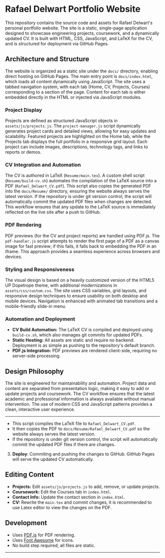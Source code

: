 # Rafael Delwart Portfolio Website

This repository contains the source code and assets for Rafael Delwart's personal portfolio website. The site is a static, single-page application designed to showcase engineering projects, coursework, and a dynamically updated CV. It is built with HTML, CSS, JavaScript, and LaTeX for the CV, and is structured for deployment via GitHub Pages.

## Architecture and Structure

The website is organized as a static site under the `docs/` directory, enabling direct hosting on GitHub Pages. The main entry point is `docs/index.html`, which loads all content dynamically using JavaScript. The site uses a tabbed navigation system, with each tab (Home, CV, Projects, Courses) corresponding to a section of the page. Content for each tab is either embedded directly in the HTML or injected via JavaScript modules.

### Project Display

Projects are defined as structured JavaScript objects in `assets/js/projects.js`. The `project-manager.js` script dynamically generates project cards and detailed views, allowing for easy updates and scalability. Featured projects are highlighted on the Home tab, while the Projects tab displays the full portfolio in a responsive grid layout. Each project can include images, descriptions, technology tags, and links to reports or demos.

### CV Integration and Automation

The CV is authored in LaTeX (`Resume/main.tex`). A custom shell script (`Resume/build-cv.sh`) automates the compilation of the LaTeX source into a PDF (`Rafael_Delwart_CV.pdf`). This script also copies the generated PDF into the `docs/Resume/` directory, ensuring the website always serves the latest version. If the repository is under git version control, the script will automatically commit the updated PDF files when changes are detected. This workflow ensures that any update to the LaTeX source is immediately reflected on the live site after a push to GitHub.

### PDF Rendering

PDF previews (for the CV and project reports) are handled using PDF.js. The `pdf-handler.js` script attempts to render the first page of a PDF as a canvas image for fast preview; if this fails, it falls back to embedding the PDF in an iframe. This approach provides a seamless experience across browsers and devices.

### Styling and Responsiveness

The visual design is based on a heavily customized version of the HTML5 UP Dopetrope theme, with additional modernizations in `assets/css/custom.css`. The site uses CSS variables, grid layouts, and responsive design techniques to ensure usability on both desktop and mobile devices. Navigation is enhanced with animated tab transitions and a mobile-friendly slide-in menu.

### Automation and Deployment

- **CV Build Automation:** The LaTeX CV is compiled and deployed using `build-cv.sh`, which also manages git commits for updated PDFs.
- **Static Hosting:** All assets are static and require no backend. Deployment is as simple as pushing to the repository's default branch.
- **PDF.js Integration:** PDF previews are rendered client-side, requiring no server-side processing.

## Design Philosophy

The site is engineered for maintainability and automation. Project data and content are separated from presentation logic, making it easy to add or update projects and coursework. The CV workflow ensures that the latest academic and professional information is always available without manual intervention. The use of modern CSS and JavaScript patterns provides a clean, interactive user experience.

---
   - This script compiles the LaTeX file to `Rafael_Delwart_CV.pdf`.
   - It then copies the PDF to `docs/Resume/Rafael_Delwart_CV.pdf` so the website always serves the latest version.
   - If the repository is under git version control, the script will automatically commit the updated PDF files if there are changes.

3. **Deploy**: Commiting and pushing the changes to GitHub. GitHub Pages will serve the updated CV automatically.



## Editing Content

- **Projects:** Edit `assets/js/projects.js` to add, remove, or update projects.
- **Coursework:** Edit the Courses tab in `index.html`.
- **Contact Info:** Update the contact section in `index.html`.
- **CV:** Rewrite the `main.tex` and commit changes, it is recommended to use Latex editor to view the changes on the PDF.
## Development

- Uses [PDF.js](https://mozilla.github.io/pdf.js/) for PDF rendering.
- Uses [Font Awesome](https://fontawesome.com/) for icons.
- No build step required; all files are static.



---
